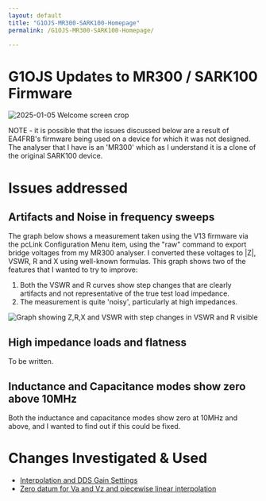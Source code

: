 ```yaml
---
layout: default
title: "G1OJS-MR300-SARK100-Homepage"
permalink: /G1OJS-MR300-SARK100-Homepage/

---
```

# G1OJS Updates to MR300 / SARK100 Firmware

![2025-01-05 Welcome screen crop](https://github.com/user-attachments/assets/346571c2-0c78-4ebe-9a6f-890d23aa224d)


NOTE - it is possible that the issues discussed below are a result of EA4FRB's firmware being used on a device for which it was not designed. The analyser that I have is an 'MR300' which as I understand it is a clone of the original SARK100 device.
# Issues addressed
## Artifacts and Noise in frequency sweeps
The graph below shows a measurement taken using the V13 firmware via the pcLink Configuration Menu item, using the "raw" command to export bridge voltages from my MR300 analyser. I converted these voltages to |Z|, VSWR, R and X using well-known formulas. This graph shows two of the features that I wanted to try to improve:
1. Both the VSWR and R curves show step changes that are clearly artifacts and not representative of the true test load impedance.
2. The measurement is quite 'noisy', particularly at high impedances.
   
![Graph showing Z,R,X and VSWR with step changes in VSWR and R visible](https://github.com/user-attachments/assets/9a6d0d5a-f941-49b1-9569-0c719bc3c68f "Fig 1: Measurement of a test load using V13 firmware")

## High impedance loads and flatness
To be written.
## Inductance and Capacitance modes show zero above 10MHz
Both the inductance and capacitance modes show zero at 10MHz and above, and I wanted to find out if this could be fixed.
# Changes Investigated & Used
- [Interpolation and DDS Gain Settings](https://github.com/G1OJS/G1OJS-MR300-SARK100-Firmware/blob/3ceb8265b681a99871379da83c1d63fc8bfa09e2/Docs/Interpolation%20and%20DDS%20Gain%20Settings.md)
- [Zero datum for Va and Vz and piecewise linear interpolation](https://github.com/G1OJS/G1OJS-MR300-SARK100-Firmware/blob/d47c1324b563133223e56954bc30b64a25ebdfc0/Docs/Zero%20datum%20for%20Va%20and%20Vz%20and%20piecewise%20linear%20interpolation.md) 


